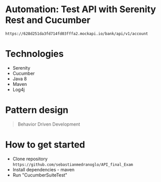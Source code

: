 
# Automation: Test API with Serenity Rest and Cucumber
````https://628d251da3fd714fd03fffa2.mockapi.io/bank/api/v1/account````
# Technologies

* Serenity
* Cucumber
* Java 8
* Maven
* Log4j

# Pattern design
> Behavior Driven Development

# How to get started
* Clone repository ````https://github.com/sebastianmedranoglo/API_final_Exam````
* Install dependencies - maven
* Run "CucumberSuiteTest"